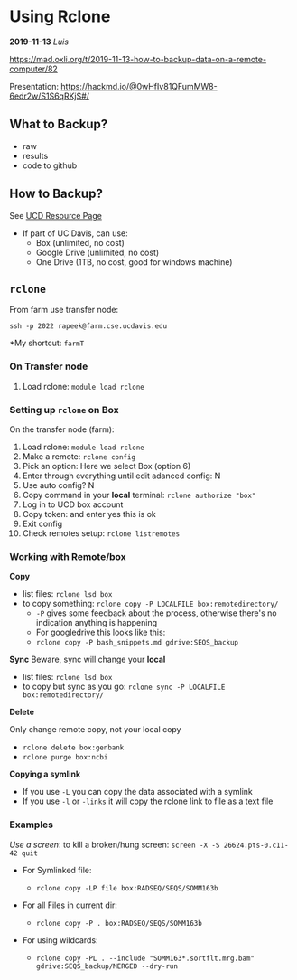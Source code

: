# Using Rclone
**2019-11-13**
*Luis*

https://mad.oxli.org/t/2019-11-13-how-to-backup-data-on-a-remote-computer/82

Presentation: https://hackmd.io/@0wHfIv81QFumMW8-6edr2w/S1S6qRKjS#/

## What to Backup?

 - raw
 - results
 - code to github

## How to Backup?

See [UCD Resource Page](https://ucdavisit.service-now.com/servicehub/?id=ucd_kb_article&sys_id=3f20e2b56f712d40bc4f8a20af3ee4b2)

 - If part of UC Davis, can use:
   - Box (unlimited, no cost)
   - Google Drive (unlimited, no cost)
   - One Drive (1TB, no cost, good for windows machine)


## `rclone`

From farm use transfer node:

```
ssh -p 2022 rapeek@farm.cse.ucdavis.edu
```

*My shortcut: `farmT`

### On Transfer node

1. Load rclone: `module load rclone`


### Setting up `rclone` on Box

On the transfer node (farm):

1. Load rclone: `module load rclone`
2. Make a remote: `rclone config`
3. Pick an option: Here we select Box (option 6)
4. Enter through everything until edit adanced config: N
5. Use auto config? N
6. Copy command in your **local** terminal: `rclone authorize "box"`
7. Log in to UCD box account
8. Copy token: and enter yes this is ok
9. Exit config
10. Check remotes setup: `rclone listremotes`

### Working with Remote/box

**Copy**

 - list files: `rclone lsd box`
 - to copy something: `rclone copy -P LOCALFILE box:remotedirectory/`
   - `-P` gives some feedback about the process, otherwise there's no indication anything is happening
   - For googledrive this looks like this:
   - `rclone copy -P bash_snippets.md gdrive:SEQS_backup`

**Sync**
Beware, sync will change your **local**
 - list files: `rclone lsd box`
 - to copy but sync as you go: `rclone sync -P LOCALFILE box:remotedirectory/`

**Delete**

Only change remote copy, not your local copy
 - `rclone delete box:genbank`
 - `rclone purge box:ncbi`

**Copying a symlink**

 - If you use `-L` you can copy the data associated with a symlink
 - If you use `-l` or `-links` it will copy the rclone link to file as a text file


### Examples

*Use a screen*: to kill a broken/hung screen: `screen -X -S 26624.pts-0.c11-42 quit`

 - For Symlinked file:
   - `rclone copy -LP file box:RADSEQ/SEQS/SOMM163b`

 - For all Files in current dir:
   - `rclone copy -P . box:RADSEQ/SEQS/SOMM163b`

 - For using wildcards:
   - `rclone copy -PL . --include "SOMM163*.sortflt.mrg.bam" gdrive:SEQS_backup/MERGED --dry-run`
